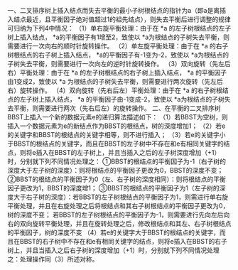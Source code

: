 一、二叉排序树上插入结点而失去平衡的最小子树根结点的指针为a（即a是离插入结点最近，且平衡因子绝对值超过1的祖先结点），则失去平衡后进行调整的规律可归纳为下列4中情况：
（1）单右旋平衡处理：由于在 *a 的左子树根结点的左子树上插入结点， *a的平衡因子有1增至2，致使以 *a为根结点的子树失去平衡，则需要进行一次向右的顺时针旋转操作。
（2）单左旋平衡处理：由于在 *a 的右子树根结点的右子树上插入结点， *a的平衡因子有-1变为-2，致使以 *a为根结点的子树失去平衡，则需要进行一次向左的逆时针旋转操作。
（3）双向旋转（先左后右）平衡处理：由于在 *a 的左子树根结点的右子树上插入结点， *a 的平衡因子由1变成2，致使以 *a  为根结点的子树失去平衡，则需要进行两次旋转（先左后右）旋转操作。
（4）双向旋转（先右后左）平衡处理：由于在 *a 的右子树根结点的左子树上插入结点， *a 的平衡因子由-1变成-2，致使以 *a为根结点的子树失去平衡，则需要进行两次（先右后左）的旋转操作。
二、在平衡的二叉排序树BBST上插入一个新的数据元素e的递归算法描述如下：
（1）若BBST为空树，则插入一个数据元素为e的新结点作为BBST的根结点，树的深度增加1；
（2）若e的关键字和BBST的根结点的关键字相等，则不进行插入；
（3）若e的关键字小于BBST的根结点的关键字，而且在BBST的左子树中不存在和e有相同关键字的结点，则将e插入在BBST的左子树上，并且当插入之后的左子树深度增加（+1）时，分别就下列不同情况处理之：
①BBST的根结点的平衡因子为-1（右子树的深度大于左子树的深度）：则将根结点的平衡因子更改为0，BBST的深度不变；
②BBST的根结点的平衡因子为0（左、右子树的深度相同）：则将根结点的平衡因子更改为1，BBST的深度增1；
③BBST的根结点的平衡因子为1（左子树的深度大于右子树的深度）：若BBST的左子树根结点的平衡因子为1，则需进行单右旋平衡处理，并且在右旋处理之后将根结点和其右子树根结点的平衡因子更改为0，树的深度不变；
若BBST的左子树根结点的平衡因子为-1，则需要进行先向左后向右的双向旋转平衡处理，并且在旋转处理之后，修改根结点和其左、右子树根结点的平衡因子，树的深度不变
（4）若e的关键字大于BBST的根结点的关键字，而且在BBST的右子树中不存在和e有相同关键字的结点，则将e插入在BBST的右子树上，并且当插入之后右子树的深度增加（+1）时，分别就下列不同情况处理之：处理操作同（3）所述对称。
